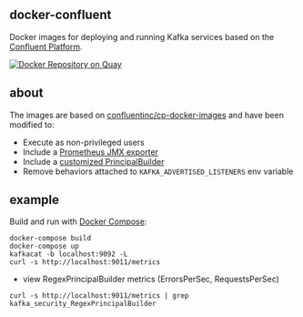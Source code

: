 docker-confluent
----------------

Docker images for deploying and running Kafka services based on the [Confluent Platform](https://www.confluent.io/product/confluent-platform/).

[![Docker Repository on Quay](https://quay.io/repository/nordstrom/confluent-kafka-broker/status "Docker Repository on Quay")](https://quay.io/repository/nordstrom/confluent-kafka-broker)

## about

The images are based on [confluentinc/cp-docker-images](https://github.com/confluentinc/cp-docker-images) and have been modified to:
- Execute as non-privileged users
- Include a [Prometheus JMX exporter](https://github.com/prometheus/jmx_exporter)
- Include a [customized PrincipalBuilder](https://github.com/Nordstrom/kafka-regex-principal-builder)
- Remove behaviors attached to `KAFKA_ADVERTISED_LISTENERS` env variable

## example

Build and run with [Docker Compose](https://docs.docker.com/compose/):

```
docker-compose build
docker-compose up
kafkacat -b localhost:9092 -L
curl -s http://localhost:9011/metrics
```

- view RegexPrincipalBuilder metrics (ErrorsPerSec, RequestsPerSec)

```
curl -s http://localhost:9011/metrics | grep kafka_security_RegexPrincipalBuilder
```
